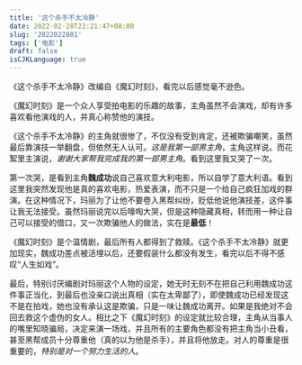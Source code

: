 ```yaml
---
title: '这个杀手不太冷静'
date: 2022-02-28T22:21:47+08:00
slug: '2022022801'
tags: ['电影']
draft: false
isCJKLanguage: true
---
```


《这个杀手不太冷静》改编自《魔幻时刻》，看完以后感觉毫不逊色。

《魔幻时刻》是一个众人享受拍电影的乐趣的故事，主角虽然不会演戏，却有许多喜欢看他演戏的人，并真心称赞他的演技。

《这个杀手不太冷静》的主角就很惨了，不仅没有受到肯定，还被欺骗嘲笑，虽然最后靠演技一举翻盘，但依然无人认可。*这是我第一部男主角*，主角这样说。而花絮里主演说，*谢谢大家帮我完成我的第一部男主角*。看到这里我又哭了一次。

第一次哭，是看到主角**魏成功**说自己喜欢意大利电影，所以自学了意大利语。看到这里我突然发现他是真的喜欢电影，热爱表演，而不只是一个给自己疯狂加戏的群演。在这种情况下，玛丽为了让他不要卷入黑帮纠纷，贬低他说他演技差，这件事让我无法接受。虽然玛丽说完以后嚎啕大哭，但是这种隐藏真相，转而用一种让自己可以接受的借口，又一次欺骗他人的做法，实在是**最低**！

《魔幻时刻》是个温情剧，最后所有人都得到了救赎。《这个杀手不太冷静》就更加现实，魏成功差点被活埋以后，还要假装什么都没有发生，看完以后不得不感叹“人生如戏”。

最后，特别讨厌编剧对玛丽这个人物的设定，她无时无刻不在把自己利用魏成功这件事正当化，到最后也没亲口说出真相（实在太卑鄙了），即使魏成功已经发现这不是在拍戏，她也没有承认这是欺骗，只是一味让魏成功离开。如果是我绝对不会回去救这个虚伪的女人。相比之下《魔幻时刻》的设定就比较合理，主角从当事人的嘴里知晓骗局，决定来演一场戏，并且所有的主要角色都没有把主角当小丑看，甚至黑帮成员十分尊重他（真的以为他是杀手），并且将他放走。对人的尊重是很重要的，*特别是对一个努力生活的人*。
